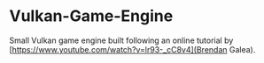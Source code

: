 # Vulkan-Game-Engine
Small Vulkan game engine built following an online tutorial by [https://www.youtube.com/watch?v=lr93-_cC8v4](Brendan Galea).

